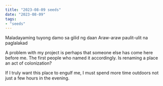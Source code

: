 ```yaml
---
title: "2023-08-09 seeds"
date: "2023-08-09"
tags:
- "seeds"
---
```

Maladayaming tuyong damo sa gilid ng daan
Araw-araw paulit-ulit na paglalakad

A problem with my project is perhaps that someone else has come here before me. The first people who named it accordingly. Is renaming a place an act of colonization?

If I truly want this place to engulf me, I must spend more time outdoors not just a few hours in the evening.